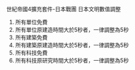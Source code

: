 世紀帝國4擴充套件-日本戰團
日本文明數值調整

1. 所有單位免費
2. 所有單位原建造時間大於5秒者，一律調整為5秒
3. 所有建築免費
4. 所有建築原建造時間大於5秒者，一律調整為5秒
5. 所有科技免費
6. 所有科技原研究時間大於5秒者，一律調整為5秒
